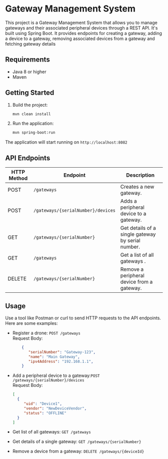 # Gateway Management System

This project is a Gateway Management System that allows you to manage gateways and their associated
peripheral devices through a REST API. It's built using Spring Boot. It provides endpoints for
creating a gateway, adding a device to a gateway, removing associated devices from a gateway and fetching gateway details

## Requirements

- Java 8 or higher
- Maven

## Getting Started

1. Build the project:
    ```bash
    mvn clean install

2. Run the application:
    ```bash
   mvn spring-boot:run

The application will start running on `http://localhost:8082`

## API Endpoints

| HTTP Method | Endpoint                           | Description                                       |
|-------------|------------------------------------|---------------------------------------------------|
| POST        | `/gateways`                        | Creates a new gateway.                            |
| POST        | `/gateways/{serialNumber}/devices` | Adds a peripheral device to a gateway.            |
| GET         | `/gateways/{serialNumber}`         | Get details of a single gateway by serial number. |
| GET         | `/gateways`                        | Get a list of all gateways .                      |
| DELETE      | `/gateways/{serialNumber}`         | Remove a peripheral device from a gateway.        |

## Usage

Use a tool like Postman or curl to send HTTP requests to the API endpoints. Here are some examples:

* Register a drone: `POST /gateways` <br>
  Request Body: <br>
    ```json
        {
           "serialNumber": "Gateway-123",
           "name": "Main Gateway",
           "ipv4Address": "192.168.1.1",
        }

* Add a peripheral device to a gateway:`POST /gateways/{serialNumber}/devices` <br>
  Request Body: <br>
    ```json
    [
      {
         "uid": "Device1",
         "vendor": "NewDeviceVendor",
         "status": "OFFLINE"
      }
    ]

* Get list of all gateways: `GET /gateways`

* Get details of a single gateway: `GET /gateways/{serialNumber}`

* Remove a device from a gateway: `DELETE /gateways/{deviceId}`